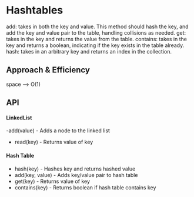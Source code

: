 # Hashtables
add: takes in both the key and value. This method should hash the key, and add the key and value pair to the table, handling collisions as needed.
get: takes in the key and returns the value from the table.
contains: takes in the key and returns a boolean, indicating if the key exists in the table already.
hash: takes in an arbitrary key and returns an index in the collection.


## Approach & Efficiency
space --> O(1)
## API
#### LinkedList
-add(value) - Adds a node to the linked list
- read(key) - Returns value of key

#### Hash Table
- hash(key) - Hashes key and returns hashed value
- add(key, value) - Adds key/value pair to hash table
- get(key) - Returns value of key
- contains(key) - Returns boolean if hash table contains key